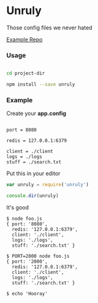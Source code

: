 # Unruly

Those config files we never hated

[Example Repo](https://github.com/mhtranbn/unruly-example)

### Usage

```sh

cd project-dir

npm install --save unruly

```

### Example

Create your **app.config**


```text

port = 8080

redis = 127.0.0.1:6379

client = ./client
logs = ./logs
stuff = ./search.txt

```

Put this in your editor

```javascript
var unruly = require('unruly')

console.dir(unruly)
```

It's good

```shell
$ node foo.js
{ port: '8080',
  redis: '127.0.0.1:6379',
  client: './client',
  logs: './logs',
  stuff: './search.txt' }
  
$ PORT=2000 node foo.js
{ port: '2000',
  redis: '127.0.0.1:6379',
  client: './client',
  logs: './logs',
  stuff: './search.txt' }

$ echo 'Hooray'

```
